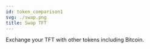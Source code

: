 ```yaml
---
id: token_comparison1
svg: ./swap.png
title: Swap TFT
---
```


Exchange your TFT with other tokens including Bitcoin.
